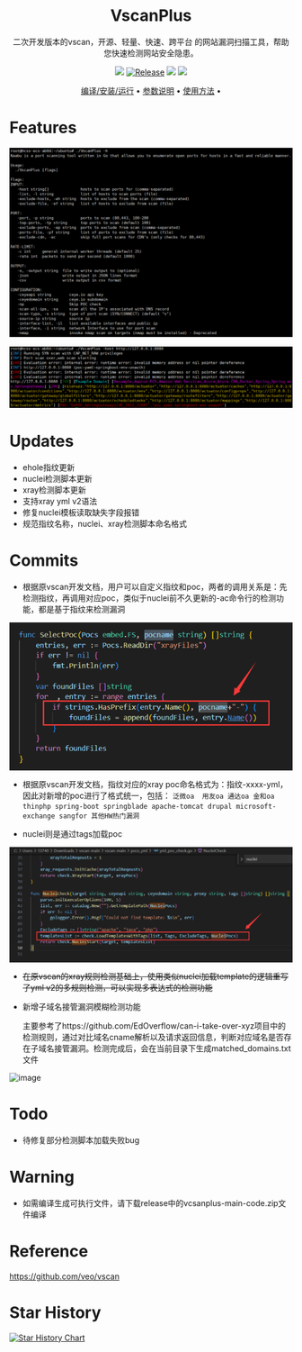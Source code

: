 <h1 align="center">
  <b>VscanPlus</b>
  <br>
</h1>
<p align="center">二次开发版本的vscan，开源、轻量、快速、跨平台 的网站漏洞扫描工具，帮助您快速检测网站安全隐患。</p>

<p align="center">
<a href="https://github.com/youki992/VscanPlus/issues"><img src="https://img.shields.io/badge/contributions-welcome-brightgreen.svg?style=flat"></a>
<a href="https://github.com/youki992/VscanPlus"><img alt="Release" src="https://img.shields.io/badge/LICENSE-BSD-important"></a>
<a href="https://github.com/youki992/VscanPlus/releases"><img src="https://img.shields.io/github/release/youki992/VscanPlus"></a>
<a href="https://github.com/youki992/VscanPlus/releases"><img src="https://img.shields.io/github/downloads/youki992/VscanPlus/total?color=blueviolet"></a>
</p>

<p align="center">
  <a href="/static/Installation.md">编译/安装/运行</a> •
  <a href="/static/usage.md">参数说明</a> •
  <a href="/static/running.md">使用方法</a> •
</p>

# Features

![image](./static/help.png)

![image](./static/exp.png)

# Updates

- ehole指纹更新
- nuclei检测脚本更新
- xray检测脚本更新
- 支持xray yml v2语法
- 修复nuclei模板读取缺失字段报错
- 规范指纹名称，nuclei、xray检测脚本命名格式

# Commits

- 根据原vscan开发文档，用户可以自定义指纹和poc，两者的调用关系是：先检测指纹，再调用对应poc，类似于nuclei前不久更新的-ac命令行的检测功能，都是基于指纹来检测漏洞

<div style="text-align: center;">
    <img src="static/fingerprint.png" alt="vscan" style="width: 850; display: block; margin: 0 auto;">
</div>

- 根据原vscan开发文档，指纹对应的xray poc命名格式为：指纹-xxxx-yml，因此对新增的poc进行了格式统一，包括：
``
泛微oa 
用友oa
通达oa
金和oa
thinphp
spring-boot
springblade
apache-tomcat
drupal
microsoft-exchange
sangfor
其他HW热门漏洞
``

- nuclei则是通过tags加载poc

<div style="text-align: center;">
    <img src="static/nuclei.png" alt="vscan" style="width: 850; display: block; margin: 0 auto;">
</div>

- ~~在原vscan的xray规则检测基础上，使用类似nuclei加载template的逻辑重写了yml v2的多规则检测，可以实现多表达式的检测功能~~

- 新增子域名接管漏洞模糊检测功能

  主要参考了https://github.com/EdOverflow/can-i-take-over-xyz项目中的检测规则，通过对比域名cname解析以及请求返回信息，判断对应域名是否存在子域名接管漏洞。检测完成后，会在当前目录下生成matched_domains.txt文件

![image](https://img.picui.cn/free/2024/11/14/67356bc8eff9e.png)

# Todo

- 待修复部分检测脚本加载失败bug

# Warning

- 如需编译生成可执行文件，请下载release中的vcsanplus-main-code.zip文件编译

# Reference

https://github.com/veo/vscan

# Star History

[![Star History Chart](https://api.star-history.com/svg?repos=youki992/VscanPlus&type=Date)](https://star-history.com/#youki992/VscanPlus&Date)
